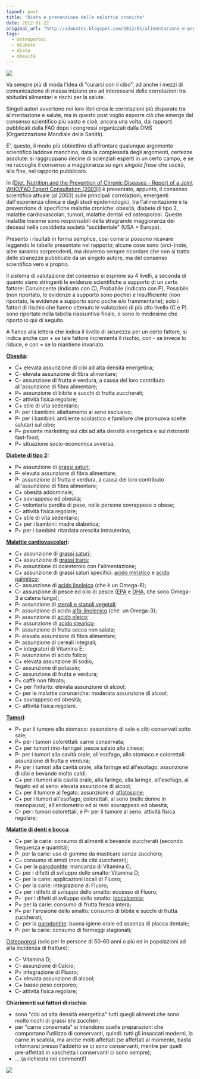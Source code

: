 ```yaml
---
layout: post
title: "Dieta e prevenzione delle malattie croniche"
date: 2012-01-22
original_url: "http://adanatec.blogspot.com/2012/01/alimentazione-e-prevenzione-di-malattie.html"
tags:
  - osteoporosi
  - diabete
  - dieta
  - obesità
---
```


[![](_assets/862272db39bb4b1b2e779ef27e1ea30dd784c2ba.png)](http://www.fao.org/DOCREP/005/AC911E/AC911E00.HTM)

Va sempre più di moda l'idea di "curarsi con il cibo", ad anche i mezzi di comunicazione di massa iniziano ora ad interessarsi delle correlazioni tra abitudini alimentari e rischi per la salute.

Singoli autori avvertono nei loro libri circa le correlazioni più disparate tra alimentazione e salute, ma in questo post voglio esporre ciò che emerge dal consenso scientifico più vasto e cioè, ancora una volta, dai rapporti pubblicati dalla FAO dopo i congressi organizzati dalla OMS (Organizzazione Mondiale della Sanità).

E', questo, il modo più obbiettivo di affrontare qualunque argomento scientifico laddove manchino, data la complessità degli argomenti, certezze assolute: si raggruppano decine di scienziati esperti in un certo campo, e se ne raccoglie il consenso a maggioranza *su ogni singola frase* che uscirà, alla fine, nel rapporto pubblicato.

In [[Diet, Nutrition and the Prevention of Chronic Diseases - Report of a Joint WHO/FAO Expert Consultation (2003)](http://www.fao.org/DOCREP/005/AC911E/AC911E00.HTM)] è presentato, appunto, il consenso scientifico attuale (al 2003) sulle principali correlazioni, emergenti dall'esperienza clinica e dagli studi epidemiologici, tra l'alimentazione e la prevenzione di specifiche malattie croniche: obesità, diabete di tipo 2, malattie cardiovascolari, tumori, malattie dentali ed osteoporosi. Queste malattie insieme sono responsabili della stragrande maggioranza dei decessi nella cosiddetta società "occidentale" (USA + Europa).

Presento i risultati in forma semplice, così come si possono ricavare leggendo le tabelle presentate nel rapporto; alcune cose sono (arci-)note, altre saranno sorprendenti, ma dovremo sempre ricordare che non si tratta delle stranezze pubblicate da un singolo autore, ma del consenso scientifico vero e proprio.

Il sistema di valutazione del consenso si esprime su 4 livelli, a seconda di quanto siano stringenti le evidenze scientifiche a supporto di un certo fattore: Convincente (indicato con C), Probabile (indicato con P), Possibile (non riportato, le evidenze a supporto sono poche) e Insufficiente (non riportato, le evidenze a supporto sono poche e/o frammentarie); solo i fattori di rischio che hanno ottenuto le valutazioni di più alto livello (C e P) sono riportate nella tabella riassuntiva finale, e sono le medesime che riporto io qui di seguito.

A fianco alla lettera che indica il livello di sicurezza per un certo fattore, si indica anche con + se tale fattore incrementa il rischio, con - se invece lo riduce, e con = se lo mantiene invariato.

**[Obesità](http://it.wikipedia.org/wiki/Obesit%C3%A0):**

* C+ elevata assunzione di cibi ad alta densità energetica;
* C- elevata assunzione di fibra alimentare;
* C- assunzione di frutta e verdura, a causa del loro contributo all'assunzione di fibra alimentare;
* P+ assunzione di bibite e succhi di frutta zuccherati;
* C- attività fisica regolare;
* C+ stile di vita sedentario;
* P- per i bambini: allattamento al seno esclusivo;
* P- per i bambini: ambiente scolastico e familiare che promuova scelte salutari sul cibo;
* P+ pesante marketing sui cibi ad alta densità energetica e sui ristoranti fast-food;
* P+ situazione socio-economica avversa.

**[Diabete di tipo 2](http://it.wikipedia.org/wiki/Diabete_mellito_di_tipo_2):**

* P+ assunzione di [grassi saturi](http://it.wikipedia.org/wiki/Acidi_grassi_saturi);
* P- elevata assunzione di fibra alimentare;
* P- assunzione di frutta e verdura, a causa del loro contributo all'assunzione di fibra alimentare;
* C+ obesità addominale;
* C+ sovrappeso ed obesità;
* C- volontaria perdita di peso, nelle persone sovrappeso o obese;
* C- attività fisica regolare;
* C+ stile di vita sedentario;
* C+ per i bambini: madre diabetica;
* P+ per i bambini: ritardata crescita intrauterina;

**[Malattie cardiovascolari](http://it.wikipedia.org/wiki/Cardiologia#Malattie_cardiovascolari):**

* C+ assunzione di [grassi saturi](http://it.wikipedia.org/wiki/Acidi_grassi_saturi);
* C+ assunzione di [grassi trans](http://it.wikipedia.org/wiki/Acidi_grassi_trans);
* P+ assunzione di colesterolo con l'alimentazione;
* C+ assunzione di grassi saturi specifici: [acido miristico](http://it.wikipedia.org/wiki/Acido_miristico) e [acido palmitico](http://it.wikipedia.org/wiki/Acido_palmitico);
* C- assunzione di [acido linoleico](http://it.wikipedia.org/wiki/Acido_linoleico) (che è un Omega-6);
* C- assunzione di pesce ed olio di pesce ([EPA](http://it.wikipedia.org/wiki/Acido_eicosapentaenoico) e [DHA](http://it.wikipedia.org/wiki/Acido_docosaesaenoico), che sono Omega-3 a catena lunga);
* P- assunzione di [steroli e stanoli vegetali](http://it.wikipedia.org/wiki/Steroli);
* P- assunzione di acido [alfa-linolenico](http://it.wikipedia.org/wiki/Acido_linolenico) (che  un Omega-3);
* P- assunzione di [acido oleico](http://it.wikipedia.org/wiki/Acido_oleico);
* P= assunzione di [acido stearico](http://it.wikipedia.org/wiki/Acido_stearico);
* P- assunzione di frutta secca non salata;
* P- elevata assunzione di fibra alimentare;
* P- assunzione di cereali integrali;
* C= integratori di Vitamina E;
* P- assunzione di acido folico;
* C+ elevata assunzione di sodio;
* C- assunzione di potassio;
* C- assunzione di frutta e verdura;
* P+ caffè non filtrato;
* C+ per l'infarto: elevata assunzione di alcool;
* C- per le malattie coronariche: moderata assunzione di alcool;
* C+ sovrappeso ed obesità;
* C- attività fisica regolare.

**[Tumori](http://it.wikipedia.org/wiki/Tumore)**:

* P+ per il tumore allo stomaco: assunzione di sale e cibi conservati sotto sale;
* P+ per i tumori colorettali: carne conservata;
* C+ per tumori rino-faringei: pesce salato alla cinese;
* P- per i tumori alla cavità orale, all'esofago, allo stomaco e colorettali: assunzione di frutta e verdura;
* P+ per i tumori alla cavità orale, alla faringe ed all'esofago: assunzione di cibi e bevande molto caldi;
* C+ per i tumori alla cavità orale, alla faringe, alla laringe, all'esofago, al fegato ed al seno: elevata assunzione di alcool;
* C+ per il tumore al fegato: assunzione di [aflatossine](http://it.wikipedia.org/wiki/Aflatossina);
* C+ per i tumori all'esofago, colorettali, al seno (nelle donne in menopausa), all'endometrio ed ai reni: sovrappeso ed obesità;
* C- per i tumori colorettali, e P- per il tumore al seno: attività fisica regolare;

**[Malattie di denti e bocca](http://it.wikipedia.org/wiki/Odontoiatria)**:

* C+ per la carie: consumo di alimenti e bevande zuccherati (secondo frequenza e quantità);
* P- per la carie: uso di gomme da masticare senza zucchero;
* C= consumo di amidi (non da cibi zuccherati);
* C+ per la [parodontite](http://it.wikipedia.org/wiki/Parodontite): mancanza di Vitamina C;
* C- per i difetti di sviluppo dello smalto: Vitamina D;
* C- per la carie: applicazioni locali di Fluoro;
* C- per la carie: integrazione di Fluoro;
* C+ per i difetti di sviluppo dello smalto: eccesso di Fluoro;
* P+  per i difetti di sviluppo dello smalto: [ipocalcemia](http://it.wikipedia.org/wiki/Ipocalcemia);
* P= per la carie: consumo di frutta fresca intera;
* P+ per l'erosione dello smalto: consumo di bibite e succhi di frutta zuccherati;
* C- per la [parodontite](http://it.wikipedia.org/wiki/Parodontite): buona igiene orale ed assenza di placca dentale;
* P- per la carie: consumo di formaggi stagionati;

[Osteoporosi](http://it.wikipedia.org/wiki/Osteoporosi) (solo per le persone di 50-60 anni o più ed in popolazioni ad alta incidenza di fratture):

* C- Vitamina D;
* C- assunzione di Calcio;
* P= integrazione di Fluoro;
* C+ elevata assunzione di alcool;
* C+ basso peso corporeo;
* C- attività fisica regolare;

**Chiarimenti sui fattori di rischio**:  

* sono "cibi ad alta densità energetica" tutti quegli alimenti che sono molto ricchi di grassi e/o zuccheri;
* per "carne conservata" si intendono quelle preparazioni che comportano l'utilizzo di conservanti, quindi: tutti gli insaccati moderni, la carne in scatola, ma anche molti affettati (se affettati al momento, basta informarsi presso l'addetto se ci sono conservanti, mentre per quelli pre-affettati in vaschetta i conservanti ci sono sempre);
* ... (a richiesta nei commenti!)

![](https://blogger.googleusercontent.com/tracker/4481269954665011619-77288780161358918?l=adanatec.blogspot.com)
